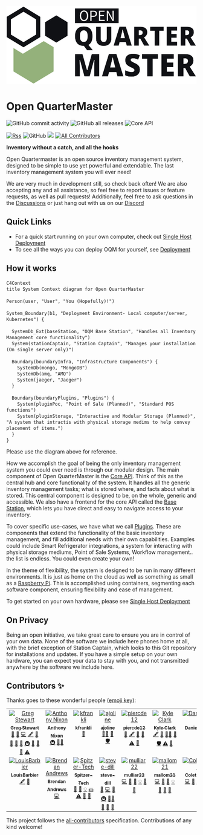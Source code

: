 <img src="media/logo/Quarter%20Master%20Main%20Logo%20Outlined.svg" alt="Open QuarterMaster Logo">

# Open QuarterMaster

<!-- https://shields.io -->
![GitHub commit activity](https://img.shields.io/github/commit-activity/m/Epic-Breakfast-Productions/OpenQuarterMaster)
![GitHub all releases](https://img.shields.io/github/downloads/Epic-Breakfast-Productions/OpenQuarterMaster/total)
![Core API](https://github.com/Epic-Breakfast-Productions/OpenQuarterMaster/actions/workflows/core-api.yml/badge.svg)

[//]: # (![Station Captain]&#40;https://github.com/Epic-Breakfast-Productions/OpenQuarterMaster/actions/workflows/stationCaptain.yml/badge.svg&#41;)
<a href="https://github.com/Epic-Breakfast-Productions/OpenQuarterMaster/releases.atom">![Rss](https://img.shields.io/badge/rss-F88900?style=for-the-badge&logo=rss&logoColor=white)</a>
![GitHub](https://img.shields.io/github/license/Epic-Breakfast-Productions/OpenQuarterMaster)
[![](https://dcbadge.limes.pink/api/server/cpcVh6SyNn?style=flat)](https://discord.gg/cpcVh6SyNn)<!-- ALL-CONTRIBUTORS-BADGE:START - Do not remove or modify this section -->
[![All Contributors](https://img.shields.io/badge/all_contributors-12-orange.svg?style=flat-square)](#contributors-)
<!-- ALL-CONTRIBUTORS-BADGE:END -->

**Inventory without a catch, and all the hooks**

Open Quartermaster is an open source inventory management system, designed to be simple to use yet powerful and extendable. The last inventory management system you will ever need!

We are very much in development still, so check back often! We are also accepting any and all assistance, so feel free to report issues or feature requests, as well as pull requests! Additionally, feel free to ask questions in the [Discussions](https://github.com/Epic-Breakfast-Productions/OpenQuarterMaster/discussions) or just hang out with us on our [Discord](https://discord.gg/cpcVh6SyNn)

## Quick Links

 - For a quick start running on your own computer, check out [Single Host Deployment](deployment/Single%20Host)
 - To see all the ways you can deploy OQM for yourself, see [Deployment](deployment/)

## How it works

```mermaid
C4Context
title System Context diagram for Open QuarterMaster

Person(user, "User", "You (Hopefully)!")

System_Boundary(b1, "Deployment Environment- Local computer/server, Kubernetes") {

  SystemDb_Ext(baseStation, "OQM Base Station", "Handles all Inventory Management core functionality")
  System(stationCaptain, "Station Captain", "Manages your installation (On single server only)")

  Boundary(boundaryInfra, "Infrastructure Components") {
    SystemDb(mongo, "MongoDB")
    SystemDb(amq, "AMQ")
    System(jaeger, "Jaeger")
  }
  
  Boundary(boundaryPlugins, "Plugins") {
    System(pluginPoc, "Point of Sale (Planned)", "Standard POS functions")
    System(pluginStorage, "Interactive and Modular Storage (Planned)", "A system that intractis with physical storage medims to help convey placement of items.")
  }
}

```
Please use the diagram above for reference.

How we accomplish the goal of being the only inventory management system you could ever need is through our modular design. The main component of Open QuarterMaster is the [Core API](software/oqm-core-api). Think of this as the central hub and core functionality of the system. It handles all the generic inventory management tasks; what is stored where, and facts about what is stored. This central component is designed to be, on the whole, generic and accessible. We also have a frontend for the core API called the [Base Station](software/oqm-core-base-station), which lets you have direct and easy to navigate access to your inventory.

To cover specific use-cases, we have what we call [Plugins](software/plugins). These are components that extend the functionality of the basic inventory management, and fill additional needs with their own capabilities. Examples could include Smart Refrigerator integrations, a system for interacting with physical storage mediums, Point of Sale Systems, Workflow management.. the list is endless. You could even create your own!

In the theme of flexibility, the system is designed to be run in many different environments. It is just as home on the cloud as well as something as small as a [Raspberry Pi](https://www.raspberrypi.com/). This is accomplished using containers, segmenting each software component, ensuring flexibility and ease of management.

To get started on your own hardware, please see [Single Host Deployment](deployment/Single%20Host)

## On Privacy

Being an open initiative, we take great care to ensure you are in control of your own data. None of the software we include here phones home at all, with the brief exception of Station Captain, which looks to this Git repository for installations and updates. If you have a simple setup on your own hardware, you can expect your data to stay with you, and not transmitted anywhere by the software we include here.

## Contributors ✨

Thanks goes to these wonderful people ([emoji key](https://allcontributors.org/docs/en/emoji-key)):

<!-- ALL-CONTRIBUTORS-LIST:START - Do not remove or modify this section -->
<!-- prettier-ignore-start -->
<!-- markdownlint-disable -->
<table>
  <tbody>
    <tr>
      <td align="center" valign="top" width="14.28%"><a href="http://gjstewart.net"><img src="https://avatars.githubusercontent.com/u/7083701?v=4?s=100" width="100px;" alt="Greg Stewart"/><br /><sub><b>Greg Stewart</b></sub></a><br /><a href="https://github.com/Epic-Breakfast-Productions/OpenQuarterMaster/issues?q=author%3AGregJohnStewart" title="Bug reports">🐛</a> <a href="#business-GregJohnStewart" title="Business development">💼</a> <a href="https://github.com/Epic-Breakfast-Productions/OpenQuarterMaster/commits?author=GregJohnStewart" title="Code">💻</a> <a href="#content-GregJohnStewart" title="Content">🖋</a> <a href="#data-GregJohnStewart" title="Data">🔣</a> <a href="https://github.com/Epic-Breakfast-Productions/OpenQuarterMaster/commits?author=GregJohnStewart" title="Documentation">📖</a> <a href="#design-GregJohnStewart" title="Design">🎨</a> <a href="#ideas-GregJohnStewart" title="Ideas, Planning, & Feedback">🤔</a> <a href="#infra-GregJohnStewart" title="Infrastructure (Hosting, Build-Tools, etc)">🚇</a> <a href="#maintenance-GregJohnStewart" title="Maintenance">🚧</a> <a href="#projectManagement-GregJohnStewart" title="Project Management">📆</a> <a href="#tool-GregJohnStewart" title="Tools">🔧</a> <a href="https://github.com/Epic-Breakfast-Productions/OpenQuarterMaster/commits?author=GregJohnStewart" title="Tests">⚠️</a></td>
      <td align="center" valign="top" width="14.28%"><a href="https://github.com/anixon-rh"><img src="https://avatars.githubusercontent.com/u/55244503?v=4?s=100" width="100px;" alt="Anthony Nixon"/><br /><sub><b>Anthony Nixon</b></sub></a><br /><a href="#infra-anixon-rh" title="Infrastructure (Hosting, Build-Tools, etc)">🚇</a> <a href="#mentoring-anixon-rh" title="Mentoring">🧑‍🏫</a></td>
      <td align="center" valign="top" width="14.28%"><a href="https://github.com/kfrankli"><img src="https://avatars.githubusercontent.com/u/3671139?v=4?s=100" width="100px;" alt="kfrankli"/><br /><sub><b>kfrankli</b></sub></a><br /><a href="https://github.com/Epic-Breakfast-Productions/OpenQuarterMaster/commits?author=kfrankli" title="Documentation">📖</a></td>
      <td align="center" valign="top" width="14.28%"><a href="https://github.com/ajoline"><img src="https://avatars.githubusercontent.com/u/80230444?v=4?s=100" width="100px;" alt="ajoline"/><br /><sub><b>ajoline</b></sub></a><br /><a href="#mentoring-ajoline" title="Mentoring">🧑‍🏫</a> <a href="https://github.com/Epic-Breakfast-Productions/OpenQuarterMaster/pulls?q=is%3Apr+reviewed-by%3Aajoline" title="Reviewed Pull Requests">👀</a> <a href="#security-ajoline" title="Security">🛡️</a></td>
      <td align="center" valign="top" width="14.28%"><a href="https://github.com/piercde12"><img src="https://avatars.githubusercontent.com/u/132835358?v=4?s=100" width="100px;" alt="piercde12"/><br /><sub><b>piercde12</b></sub></a><br /><a href="#business-piercde12" title="Business development">💼</a> <a href="#content-piercde12" title="Content">🖋</a> <a href="https://github.com/Epic-Breakfast-Productions/OpenQuarterMaster/commits?author=piercde12" title="Documentation">📖</a> <a href="#design-piercde12" title="Design">🎨</a> <a href="https://github.com/Epic-Breakfast-Productions/OpenQuarterMaster/commits?author=piercde12" title="Tests">⚠️</a> <a href="#userTesting-piercde12" title="User Testing">📓</a></td>
      <td align="center" valign="top" width="14.28%"><a href="https://github.com/kyleclarktech"><img src="https://avatars.githubusercontent.com/u/86199883?v=4?s=100" width="100px;" alt="Kyle Clark"/><br /><sub><b>Kyle Clark</b></sub></a><br /><a href="#content-kyleclarktech" title="Content">🖋</a> <a href="#ideas-kyleclarktech" title="Ideas, Planning, & Feedback">🤔</a> <a href="#mentoring-kyleclarktech" title="Mentoring">🧑‍🏫</a> <a href="https://github.com/Epic-Breakfast-Productions/OpenQuarterMaster/pulls?q=is%3Apr+reviewed-by%3Akyleclarktech" title="Reviewed Pull Requests">👀</a> <a href="#security-kyleclarktech" title="Security">🛡️</a> <a href="https://github.com/Epic-Breakfast-Productions/OpenQuarterMaster/commits?author=kyleclarktech" title="Tests">⚠️</a> <a href="#userTesting-kyleclarktech" title="User Testing">📓</a></td>
      <td align="center" valign="top" width="14.28%"><a href="https://github.com/DanielKrejska"><img src="https://avatars.githubusercontent.com/u/44409727?v=4?s=100" width="100px;" alt="DanielKrejska"/><br /><sub><b>DanielKrejska</b></sub></a><br /><a href="https://github.com/Epic-Breakfast-Productions/OpenQuarterMaster/commits?author=DanielKrejska" title="Code">💻</a></td>
    </tr>
    <tr>
      <td align="center" valign="top" width="14.28%"><a href="https://github.com/LouisBarbier"><img src="https://avatars.githubusercontent.com/u/116147989?v=4?s=100" width="100px;" alt="LouisBarbier"/><br /><sub><b>LouisBarbier</b></sub></a><br /><a href="#content-LouisBarbier" title="Content">🖋</a> <a href="#projectManagement-LouisBarbier" title="Project Management">📆</a></td>
      <td align="center" valign="top" width="14.28%"><a href="https://github.com/BrendanAndrews"><img src="https://avatars.githubusercontent.com/u/113378507?v=4?s=100" width="100px;" alt="Brendan Andrews"/><br /><sub><b>Brendan Andrews</b></sub></a><br /><a href="https://github.com/Epic-Breakfast-Productions/OpenQuarterMaster/commits?author=BrendanAndrews" title="Code">💻</a></td>
      <td align="center" valign="top" width="14.28%"><a href="https://github.com/Spitzer-Tech"><img src="https://avatars.githubusercontent.com/u/37207444?v=4?s=100" width="100px;" alt="Spitzer-Tech"/><br /><sub><b>Spitzer-Tech</b></sub></a><br /><a href="https://github.com/Epic-Breakfast-Productions/OpenQuarterMaster/issues?q=author%3ASpitzer-Tech" title="Bug reports">🐛</a> <a href="#design-Spitzer-Tech" title="Design">🎨</a> <a href="#example-Spitzer-Tech" title="Examples">💡</a> <a href="#financial-Spitzer-Tech" title="Financial">💵</a> <a href="https://github.com/Epic-Breakfast-Productions/OpenQuarterMaster/commits?author=Spitzer-Tech" title="Tests">⚠️</a> <a href="#userTesting-Spitzer-Tech" title="User Testing">📓</a> <a href="#ideas-Spitzer-Tech" title="Ideas, Planning, & Feedback">🤔</a></td>
      <td align="center" valign="top" width="14.28%"><a href="https://github.com/steve-dill"><img src="https://avatars.githubusercontent.com/u/175041555?v=4?s=100" width="100px;" alt="steve-dill"/><br /><sub><b>steve-dill</b></sub></a><br /><a href="https://github.com/Epic-Breakfast-Productions/OpenQuarterMaster/issues?q=author%3Asteve-dill" title="Bug reports">🐛</a> <a href="https://github.com/Epic-Breakfast-Productions/OpenQuarterMaster/commits?author=steve-dill" title="Code">💻</a> <a href="#ideas-steve-dill" title="Ideas, Planning, & Feedback">🤔</a> <a href="#infra-steve-dill" title="Infrastructure (Hosting, Build-Tools, etc)">🚇</a> <a href="#mentoring-steve-dill" title="Mentoring">🧑‍🏫</a> <a href="#tool-steve-dill" title="Tools">🔧</a> <a href="#userTesting-steve-dill" title="User Testing">📓</a> <a href="#maintenance-steve-dill" title="Maintenance">🚧</a></td>
      <td align="center" valign="top" width="14.28%"><a href="https://github.com/mulliar22"><img src="https://avatars.githubusercontent.com/u/168582625?v=4?s=100" width="100px;" alt="mulliar22"/><br /><sub><b>mulliar22</b></sub></a><br /><a href="https://github.com/Epic-Breakfast-Productions/OpenQuarterMaster/commits?author=mulliar22" title="Code">💻</a> <a href="#data-mulliar22" title="Data">🔣</a> <a href="https://github.com/Epic-Breakfast-Productions/OpenQuarterMaster/commits?author=mulliar22" title="Documentation">📖</a> <a href="#example-mulliar22" title="Examples">💡</a> <a href="#plugin-mulliar22" title="Plugin/utility libraries">🔌</a> <a href="#research-mulliar22" title="Research">🔬</a></td>
      <td align="center" valign="top" width="14.28%"><a href="https://github.com/mallom21"><img src="https://avatars.githubusercontent.com/u/113387289?v=4?s=100" width="100px;" alt="mallom21"/><br /><sub><b>mallom21</b></sub></a><br /><a href="https://github.com/Epic-Breakfast-Productions/OpenQuarterMaster/commits?author=mallom21" title="Code">💻</a> <a href="#data-mallom21" title="Data">🔣</a> <a href="https://github.com/Epic-Breakfast-Productions/OpenQuarterMaster/commits?author=mallom21" title="Documentation">📖</a> <a href="#example-mallom21" title="Examples">💡</a> <a href="#plugin-mallom21" title="Plugin/utility libraries">🔌</a> <a href="#research-mallom21" title="Research">🔬</a> <a href="#projectManagement-mallom21" title="Project Management">📆</a></td>
      <td align="center" valign="top" width="14.28%"><a href="https://github.com/Coletrane315"><img src="https://avatars.githubusercontent.com/u/52933325?v=4?s=100" width="100px;" alt="Coletrane315"/><br /><sub><b>Coletrane315</b></sub></a><br /><a href="https://github.com/Epic-Breakfast-Productions/OpenQuarterMaster/commits?author=Coletrane315" title="Code">💻</a> <a href="#data-Coletrane315" title="Data">🔣</a> <a href="https://github.com/Epic-Breakfast-Productions/OpenQuarterMaster/commits?author=Coletrane315" title="Documentation">📖</a> <a href="#example-Coletrane315" title="Examples">💡</a> <a href="#plugin-Coletrane315" title="Plugin/utility libraries">🔌</a> <a href="#research-Coletrane315" title="Research">🔬</a></td>
    </tr>
  </tbody>
</table>

<!-- markdownlint-restore -->
<!-- prettier-ignore-end -->

<!-- ALL-CONTRIBUTORS-LIST:END -->

This project follows the [all-contributors](https://github.com/all-contributors/all-contributors) specification. Contributions of any kind welcome!
